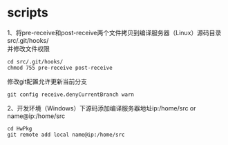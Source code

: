 # scripts
1、将pre-receive和post-receive两个文件拷贝到编译服务器（Linux）源码目录src/.git/hooks/  
并修改文件权限 
```
cd src/.git/hooks/  
chmod 755 pre-receive post-receive
```
修改git配置允许更新当前分支  
```
git config receive.denyCurrentBranch warn
```
2、开发环境（Windows）下源码添加编译服务器地址ip:/home/src or name@ip:/home/src
```
cd HwPkg
git remote add local name@ip:/home/src
```
